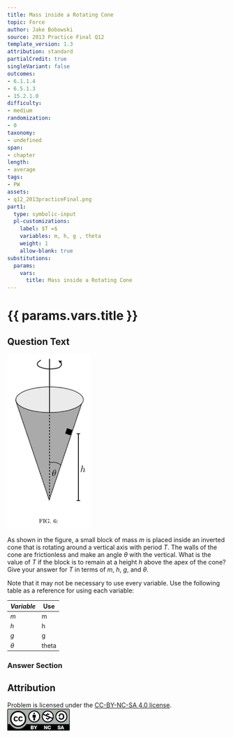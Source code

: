 ```yaml
---
title: Mass inside a Rotating Cone
topic: Force
author: Jake Bobowski
source: 2013 Practice Final Q12
template_version: 1.3
attribution: standard
partialCredit: true
singleVariant: false
outcomes:
- 6.1.1.4
- 6.5.1.3
- 15.2.1.0
difficulty:
- medium
randomization:
- 0
taxonomy:
- undefined
span:
- chapter
length:
- average
tags:
- PW
assets:
- q12_2013practiceFinal.png
part1:
  type: symbolic-input
  pl-customizations:
    label: $T =$
    variables: m, h, g , theta
    weight: 1
    allow-blank: true
substitutions:
  params:
    vars:
      title: Mass inside a Rotating Cone
---
```

# {{ params.vars.title }}

## Question Text

![An inverted cone whose walls make an angle theta with the vertical axis. The vertical height measured from the pointed end is h.](q12_2013practiceFinal.png)

As shown in the figure, a small block of mass $m$ is placed inside an inverted cone that is rotating around a vertical axis with period $T$. The walls of the cone are frictionless and make an angle $\theta$ with the vertical.  What is the value of $T$ if the block is to remain at a height $h$ above the apex of the cone? Give  your answer for $T$ in terms of $m$, $h$, $g$, and $\theta$.

Note that it may not be necessary to use every variable. Use the following table as a reference for using each variable:

| $Variable$ | Use   |
|----------|-------|
| $m$  | m  |
| $h$  | h  |
| $g$      | g     |
| $\theta$ | theta |

### Answer Section

## Attribution

Problem is licensed under the [CC-BY-NC-SA 4.0 license](https://creativecommons.org/licenses/by-nc-sa/4.0/).<br> ![The Creative Commons 4.0 license requiring attribution-BY, non-commercial-NC, and share-alike-SA license.](https://raw.githubusercontent.com/firasm/bits/master/by-nc-sa.png)